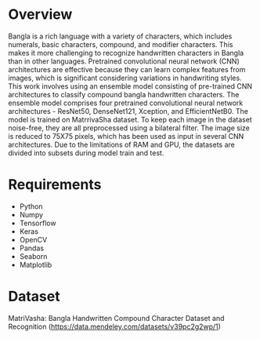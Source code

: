 # Overview 
Bangla is a rich language with a variety of characters,
which includes numerals, basic characters, compound, and
modifier characters. This makes it more challenging to recognize
handwritten characters in Bangla than in other languages. Pretrained convolutional neural network (CNN) architectures are
effective because they can learn complex features from images,
which is significant considering variations in handwriting styles.
This work involves using an ensemble model consisting of pre-trained CNN
architectures to classify compound bangla
handwritten characters. The ensemble model comprises four pretrained convolutional neural network architectures - ResNet50,
DenseNet121, Xception, and EfficientNetB0. The model
is trained on MatrrivaSha dataset. To keep each image in the dataset noise-free, they are
all preprocessed using a bilateral filter. The image size is reduced
to 75X75 pixels, which has been used as input in several CNN
architectures. Due to the limitations of RAM and GPU, the datasets are divided into subsets during model train and test.

# Requirements

*   Python
*   Numpy
*   Tensorflow
*   Keras
*   OpenCV
*   Pandas
*   Seaborn
*   Matplotlib

# Dataset
MatriVasha: Bangla Handwritten Compound Character Dataset and Recognition (https://data.mendeley.com/datasets/v39pc2g2wp/1)
